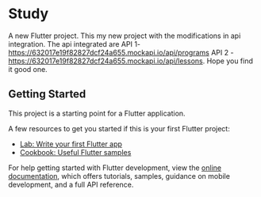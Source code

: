 # Study

A new Flutter project. This my new project with the modifications in api integration. The api integrated are API 1- https://632017e19f82827dcf24a655.mockapi.io/api/programs
API 2 - https://632017e19f82827dcf24a655.mockapi.io/api/lessons. Hope you find it good one.

## Getting Started

This project is a starting point for a Flutter application.

A few resources to get you started if this is your first Flutter project:

- [Lab: Write your first Flutter app](https://docs.flutter.dev/get-started/codelab)
- [Cookbook: Useful Flutter samples](https://docs.flutter.dev/cookbook)

For help getting started with Flutter development, view the
[online documentation](https://docs.flutter.dev/), which offers tutorials,
samples, guidance on mobile development, and a full API reference.
